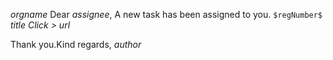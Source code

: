 $orgname$ 
Dear *$assignee$*, 
A new task has been assigned to you.
`$regNumber$` $title$
_Click >_ $url$

Thank you.Kind regards,
*$author$*
